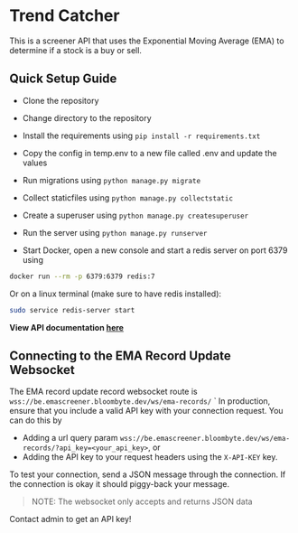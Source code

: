 # Trend Catcher

This is a screener API that uses the Exponential Moving Average (EMA) to determine if a stock is a buy or sell.

## Quick Setup Guide

- Clone the repository

- Change directory to the repository

- Install the requirements using `pip install -r requirements.txt`

- Copy the config in temp.env to a new file called .env and update the values

- Run migrations using `python manage.py migrate`

- Collect staticfiles using `python manage.py collectstatic`

- Create a superuser using `python manage.py createsuperuser`

- Run the server using `python manage.py runserver`

- Start Docker, open a new console and start a redis server on port 6379 using

```bash
docker run --rm -p 6379:6379 redis:7
```

Or on a linux terminal (make sure to have redis installed):

```bash
sudo service redis-server start
```

**View API documentation [here](https://documenter.getpostman.com/view/21622102/2sA35G42rH)**

## Connecting to the EMA Record Update Websocket

The EMA record update record websocket route is `wss://be.emascreener.bloombyte.dev/ws/ema-records/`
`
In production, ensure that you include a valid API key with your connection request. You can do this by

- Adding a url query param `wss://be.emascreener.bloombyte.dev/ws/ema-records/?api_key=<your_api_key>`, or
- Adding the API key to your request headers using the `X-API-KEY` key.

To test your connection, send a JSON message through the connection. If the connection is okay it should piggy-back your message.

>NOTE: The websocket only accepts and returns JSON data

Contact admin to get an API key!
